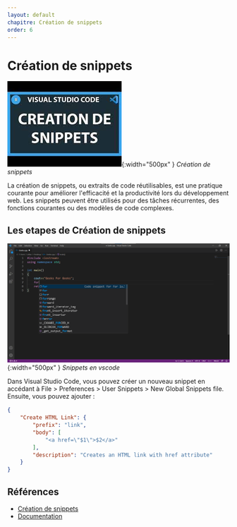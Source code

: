 ```yaml
---
layout: default
chapitre: Création de snippets
order: 6
---
```


# Création de snippets

![Création de snippets](./images/snippets.jpg){:width="500px" }
*Création de snippets*

<!-- note -->

La création de snippets, ou extraits de code réutilisables, est une pratique courante pour améliorer l'efficacité et la productivité lors du développement web. Les snippets peuvent être utilisés pour des tâches récurrentes, des fonctions courantes ou des modèles de code complexes. 

<!-- new slide -->


## Les etapes de Création de snippets

![Snippets en vscode](./images/builtinsnippets.png){:width="500px" }
*Snippets en vscode*

<!-- note -->

Dans Visual Studio Code, vous pouvez créer un nouveau snippet en accédant à File > Preferences > User Snippets > New Global Snippets file. Ensuite, vous pouvez ajouter :

```json
{
    "Create HTML Link": {
        "prefix": "link",
        "body": [
            "<a href=\"$1\">$2</a>"
        ],
        "description": "Creates an HTML link with href attribute"
    }
}

```

<!-- new slide -->

## Références

- [Création de snippets](https://blog.stephane-robert.info/post/ansible-create-snippet-vscode/#:~:text=Pour%20cr%C3%A9er%20vos%20propres%20snippets,par%20exemple%20ansible%20ensuite%20valider.)
- [Documentation](https://code.visualstudio.com/docs/editor/userdefinedsnippets)

